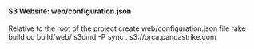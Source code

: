 

#### S3 Website: web/configuration.json
Relative to the root of the project
create web/configuration.json file
rake build
cd build/web/
s3cmd -P sync . s3://orca.pandastrike.com


